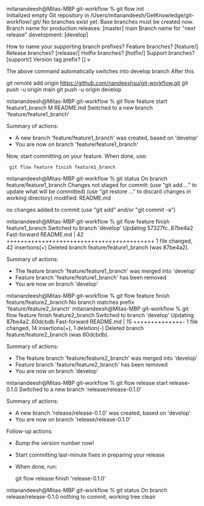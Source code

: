 mitanandeesh@Mitas-MBP git-workflow % git flow init        
Initialized empty Git repository in /Users/mitanandeesh/GetKnowledge/git-workflow/.git/
No branches exist yet. Base branches must be created now.
Branch name for production releases: [master] main
Branch name for "next release" development: [develop] 

How to name your supporting branch prefixes?
Feature branches? [feature/] 
Release branches? [release/] 
Hotfix branches? [hotfix/] 
Support branches? [support/] 
Version tag prefix? [] v


The above command automatically switches into develop branch
After this 

git remote add origin https://github.com/nandeeshsu/git-workflow.git
git push -u origin main
git push -u origin develop


mitanandeesh@Mitas-MBP git-workflow % git flow feature start feature1_branch
M	README.md
Switched to a new branch 'feature/feature1_branch'

Summary of actions:
- A new branch 'feature/feature1_branch' was created, based on 'develop'
- You are now on branch 'feature/feature1_branch'

Now, start committing on your feature. When done, use:

     git flow feature finish feature1_branch

mitanandeesh@Mitas-MBP git-workflow % git status
On branch feature/feature1_branch
Changes not staged for commit:
  (use "git add <file>..." to update what will be committed)
  (use "git restore <file>..." to discard changes in working directory)
	modified:   README.md

no changes added to commit (use "git add" and/or "git commit -a")

mitanandeesh@Mitas-MBP git-workflow %  git flow feature finish feature1_branch
Switched to branch 'develop'
Updating 57327fc..87be4a2
Fast-forward
 README.md | 42 ++++++++++++++++++++++++++++++++++++++++++
 1 file changed, 42 insertions(+)
Deleted branch feature/feature1_branch (was 87be4a2).

Summary of actions:
- The feature branch 'feature/feature1_branch' was merged into 'develop'
- Feature branch 'feature/feature1_branch' has been removed
- You are now on branch 'develop'


mitanandeesh@Mitas-MBP git-workflow % git flow feature finish  feature/feature2_branch
No branch matches prefix 'feature/feature2_branch'
mitanandeesh@Mitas-MBP git-workflow % git flow feature finish feature2_branch 
Switched to branch 'develop'
Updating 87be4a2..60dcbdb
Fast-forward
 README.md | 15 ++++++++++++++-
 1 file changed, 14 insertions(+), 1 deletion(-)
Deleted branch feature/feature2_branch (was 60dcbdb).

Summary of actions:
- The feature branch 'feature/feature2_branch' was merged into 'develop'
- Feature branch 'feature/feature2_branch' has been removed
- You are now on branch 'develop'


mitanandeesh@Mitas-MBP git-workflow % git flow release start release-0.1.0
Switched to a new branch 'release/release-0.1.0'

Summary of actions:
- A new branch 'release/release-0.1.0' was created, based on 'develop'
- You are now on branch 'release/release-0.1.0'

Follow-up actions:
- Bump the version number now!
- Start committing last-minute fixes in preparing your release
- When done, run:

     git flow release finish 'release-0.1.0'

mitanandeesh@Mitas-MBP git-workflow % git status
On branch release/release-0.1.0
nothing to commit, working tree clean
